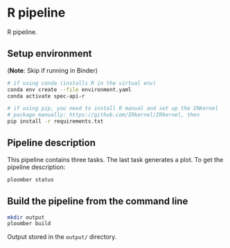 # R pipeline

R pipeline.

## Setup environment

(**Note**: Skip if running in Binder)

~~~sh
# if using conda (installs R in the virtual env)
conda env create --file environment.yaml
conda activate spec-api-r

# if using pip, you need to install R manual and set up the IRKernel
# package manually: https://github.com/IRkernel/IRkernel, then
pip install -r requirements.txt
~~~

## Pipeline description

This pipeline contains three tasks. The last task generates a plot. To get the
pipeline description:

```bash tags=["bash"]
ploomber status
```

## Build the pipeline from the command line

```bash tags=["bash"]
mkdir output
ploomber build
```

Output stored in the ``output/`` directory.
